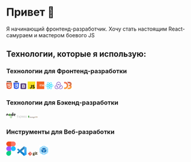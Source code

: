 # Привет 👋

Я начинающий фронтенд-разработчик. Хочу стать настоящим React-самураем и мастером боевого JS

## Технологии, которые я использую:


### Технологии для Фронтенд-разработки

<div>
  <img src ="./images/html-5.svg" alt="HTML5 logo" width="3%" title='HTML5'/>
  <img src ="./images/css-3.svg" alt="CSS3 logo" width="3%" title='CSS3'/>
  <img src ="./images/bootstrap.svg" alt="bootstrap logo" width="3%" title='bootstrap'/>
  <img src ="./images/javascript.svg" alt="JavaScript logo" width="4%" title='JavaScript'/>
  <img src ="./images/es6.svg" alt="ES6 logo" width="4%" title='ES6'/>
  <img src ="./images/react.svg" alt="react logo" width="4%" title='React'/>
  <img src ="./images/redux.svg" alt="redux logo" width="4%" title='Redux'/>
  <img src ="./images/d3.svg" alt="d3 logo" width="4%" title='D3.js'/>
<div>

### Технологии для Бэкенд-разработки

<div>
  <img src ="./images/nodejs.svg" alt="Node logo" width="5%" title='Nodejs'/>
  <img src ="./images/express.svg" alt="express logo" width="5%" title='Express'/>
  <img src ="./images/mongodb.svg" alt="D3 logo" width="5%" title='MongoDB'/>
</div>

### Инструменты для Веб-разработки

<div>
  <img src ="./images/figma.svg" alt="Figma logo" width="5%" title='Figma'/>
  <img src ="./images/visual-studio-code.svg" alt="VS Code logo" width="5%" title='Visual Studio Code'/>
  <img src ="./images/git.svg" alt="Git logo" width="5%" title='Git'/>
  <img src ="./images/webpack.svg" alt="Webpack logo" width="5%" title='Webpack'/>
</div>
